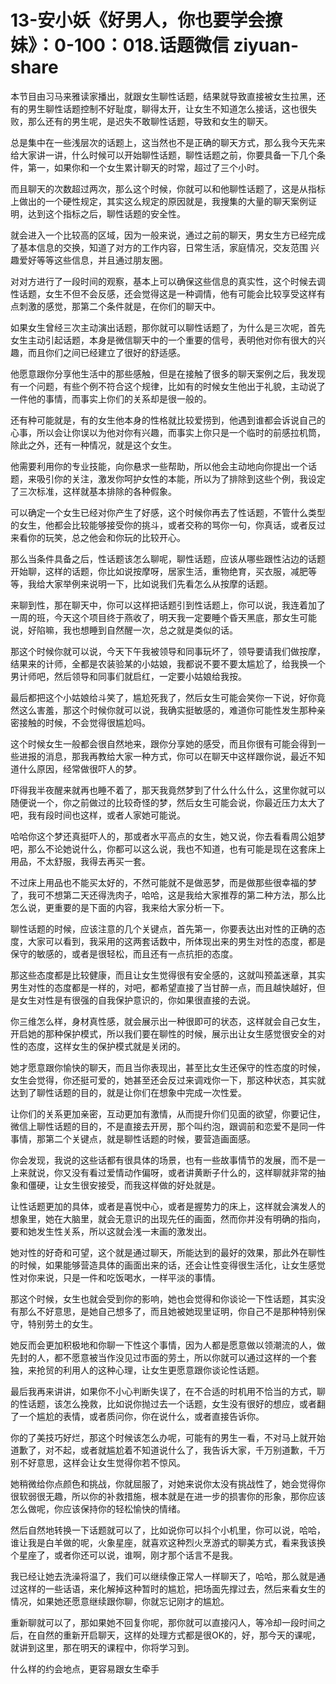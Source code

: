 # 13-安小妖《好男人，你也要学会撩妹》：0-100：018.话题微信 ziyuan-share

本节目由习马来雅读家播出，就跟女生聊性话题，结果就导致直接被女生拉黑，还有的男生聊性话题控制不好耻度，聊得太开，让女生不知道怎么接话，这也很失败，那么还有的男生呢，是迟失不敢聊性话题，导致和女生的聊天。

总是集中在一些浅层次的话题上，这当然也不是正确的聊天方式，那么我今天先来给大家讲一讲，什么时候可以开始聊性话题，聊性话题之前，你要具备一下几个条件，第一，如果你和一个女生累计聊天的时常，超过了三个小时。

而且聊天的次数超过两次，那么这个时候，你就可以和他聊性话题了，这是从指标上做出的一个硬性规定，其实这么规定的原因就是，我搜集的大量的聊天案例证明，达到这个指标之后，聊性话题的安全性。

就会进入一个比较高的区域，因为一般来说，通过之前的聊天，男女生方已经完成了基本信息的交换，知道了对方的工作内容，日常生活，家庭情况，交友范围 兴趣爱好等等这些信息，并且通过朋友圈。

对对方进行了一段时间的观察，基本上可以确保这些信息的真实性，这个时候去调性话题，女生不但不会反感，还会觉得这是一种调情，他有可能会比较享受这样有点刺激的感觉，那第二个条件就是，在你们的聊天中。

如果女生曾经三次主动演出话题，那你就可以聊性话题了，为什么是三次呢，首先 女生主动引起话题，本身是微信聊天中的一个重要的信号，表明他对你有很大的兴趣，而且你们之间已经建立了很好的舒适感。

他愿意跟你分享他生活中的那些感触，但是在接触了很多的聊天案例之后，我发现有一个问题，有些个例不符合这个规律，比如有的时候女生他出于礼貌，主动说了一件他的事情，而事实上你们的关系却是很一般的。

还有种可能就是，有的女生他本身的性格就比较爱捞到，他遇到谁都会诉说自己的心事，所以会让你误以为他对你有兴趣，而事实上你只是一个临时的前感拉机筒，除此之外，还有一种情况，就是这个女生。

他需要利用你的专业技能，向你悬求一些帮助，所以他会主动地向你提出一个话题，来吸引你的关注，激发你呵护女性的本能，所以为了排除到这些个例，我设定了三次标准，这样就基本排除的各种假象。

可以确定一个女生已经对你产生了好感，这个时候你再去了性话题，不管什么类型的女生，他都会比较能够接受你的挑斗，或者交称的骂你一句，你真话，或者反过来看你的玩笑，总之他会和你玩的比较开心。

那么当条件具备之后，性话题该怎么聊呢，聊性话题，应该从哪些跟性沾边的话题开始聊，这样的话题，你比如说按摩呀，居家生活，重物绝育，买衣服，减肥等等，我给大家举例来说明一下，比如说我们先看怎么从按摩的话题。

来聊到性，那在聊天中，你可以这样把话题引到性话题上，你可以说，我连着加了一周的班，今天这个项目终于燕收了，明天我一定要睡个昏天黑底，那女生可能说，好陷嘛，我也想睡到自然醒一次，总之就是类似的话。

那这个时候你就可以说，今天下午我被领导和同事玩坏了，领导要请我们做按摩，结果来的计师，全都是农装验某的小姑娘，我都说不要不要太尴尬了，给我换一个男计师吧，然后领导和同事们就启红，一定要小姑娘给我按。

最后都把这个小姑娘给斗笑了，尴尬死我了，然后女生可能会笑你一下说，好你竟然这么害羞，那这个时候你就可以说，我确实挺敏感的，难道你可能性发生那种亲密接触的时候，不会觉得很尴尬吗。

这个时候女生一般都会很自然地来，跟你分享她的感受，而且你很有可能会得到一些进报的消息，那我再教给大家一种方式，你可以在聊天中这样跟你说，最近不知道什么原因，经常做很吓人的梦。

吓得我半夜醒来就再也睡不着了，那天我竟然梦到了什么什么什么，这里你就可以随便说一个，你之前做过的比较奇怪的梦，然后女生可能会说，你最近压力太大了吧，我有段时间也这样，或者人家她可能说。

哈哈你这个梦还真挺吓人的，那或者水平高点的女生，她又说，你去看看周公姐梦吧，那么不论她说什么，你都可以这么说，我也不知道，也有可能是现在这套床上用品，不太舒服，我得去再买一套。

不过床上用品也不能买太好的，不然可能就不是做恶梦，而是做那些很幸福的梦了，我可不想第二天还得洗肉子，哈哈，这是我给大家推荐的第二种方法，那么比怎么说，更重要的是下面的内容，我来给大家分析一下。

聊性话题的时候，应该注意的几个关键点，首先第一，你要表达出对性的正确的态度，大家可以看到，我采用的这两套话数中，所体现出来的男生对性的态度，都是保守的敏感的，或者是很轻松，而且还有一点抗拒的态度。

那这些态度都是比较健康，而且让女生觉得很有安全感的，这就叫预盖迷章，其实男生对性的态度都是一样的，对吧，都希望直接了当甘醉一点，而且越快越好，但是女生对性是有很强的自我保护意识的，你如果很直接的去说。

你三维怎么样，身材真性感，就会展示出一种很即可的状态，这样就会自己女生，开启她的那种保护模式，所以我们要在聊性的时候，展示出让女生感觉很安全的对性的态度，这样女生的保护模式就是关闭的。

她才愿意跟你愉快的聊天，而且当你表现出，甚至比女生还保守的性态度的时候，女生会觉得，你还挺可爱的，她甚至还会反过来调戏你一下，那这种状态，其实就达到了聊性话题的目的，就是让你们在想象中完成一次性爱。

让你们的关系更加亲密，互动更加有激情，从而提升你们见面的欲望，你要记住，微信上聊性话题的目的，不是直接去开房，那个叫约泡，跟调前和恋爱不是同一件事情，那第二个关键点，就是聊性话题的时候，要营造画面感。

你会发现，我说的这些话都有很具体的场景，也有一些故事情节的发展，而不是一上来就说，你又没有看过爱情动作偏呀，或者讲黄断子什么的，这样聊就非常的抽象和僵硬，让女生很安接受，而我这样做的好处就是。

让性话题更加的具体，或者是喜悦中心，或者是握势力的床上，这样就会演发人的想象里，她在大脑里，就会无意识的出现先任的画面，然而你并没有明确的指向，要和她发生性关系，所以这就会浅一末画的激发出。

她对性的好奇和可望，这个就是通过聊天，所能达到的最好的效果，那此外在聊性的时候，如果能够营造具体的画面出来的话，还会让性变得很生活化，让女生感觉性对你来说，只是一件和吃饭喝水，一样平淡的事情。

那这个时候，女生也就会受到你的影响，她也会觉得和你谈论一下性话题，其实没有那么不好意思，是她自己想多了，而且她被她现里证明，你自己不是那种特别保守，特别劳土的女生。

她反而会更加积极地和你聊一下性这个事情，因为人都是愿意做以领潮流的人，做先封的人，都不愿意被当作没见过市面的劳土，所以你就可以通过这样的一个套独，来抢贸的利用人的这种心理，让女生更愿意跟你谈论性话题。

最后我再来讲讲，如果你不小心判断失误了，在不合适的时机用不恰当的方式，聊的性话题，该怎么挽救，比如说你抛过去一个话题，女生没有很好的想应，或者翻了一个尴尬的表情，或者质问你，你在说什么，或者直接告诉你。

你的了美技巧好烂，那这个时候该怎么办呢，可能有的男生一看，不对马上就开始道歉了，对不起，或者就尴尬着不知道说什么了，我告诉大家，千万别道歉，千万别不好意思，这样会让女生觉得你若不惊风。

她稍微给你点颜色和挑战，你就屈服了，对她来说你太没有挑战性了，她会觉得你很软弱很无趣，所以你的补救措施，根本就是在进一步的损害你的形象，那你应该怎么做呢，你应该保持你的轻松愉快的情绪。

然后自然地转换一下话题就可以了，比如说你可以抖个小机里，你可以说，哈哈，谁让我是白羊做的呢，火象星座，就喜欢这种烈火烹游式的聊美方式，看来我该换个星座了，或者你还可以说，谁啊，刚才那个话言不是我。

我已经让她去洗澡将温了，我们可以继续像正常人一样聊天了，哈哈，那么就是通过这样的一些话语，来化解掉这种暂时的尴尬，把场面先撑过去，然后来看女生的情况，如果她还愿意继续跟你聊，你就忘记刚才的尴尬。

重新聊就可以了，那如果她不回复你呢，那你就可以直接闪人，等冷却一段时间之后，在自然的重新开启聊天，这样的处理方式都是很OK的，好，那今天的课呢，就讲到这里，那在明天的课程中，你将学习到。

什么样的约会地点，更容易跟女生牵手